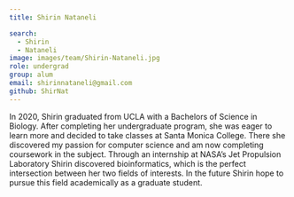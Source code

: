 ```yaml
---
title: Shirin Nataneli

search:
  - Shirin
  - Nataneli
image: images/team/Shirin-Nataneli.jpg
role: undergrad
group: alum
email: shirinnataneli@gmail.com
github: ShirNat
---
```


In 2020, Shirin graduated from UCLA with a Bachelors of Science in Biology. After completing her undergraduate program, she was eager to learn more and decided to take classes at Santa Monica College. There she discovered my passion for computer science and am now completing coursework in the subject. Through an internship at NASA’s Jet Propulsion Laboratory Shirin discovered bioinformatics, which is the perfect intersection between her two fields of interests. In the future Shirin hope to pursue this field academically as a graduate student. 
